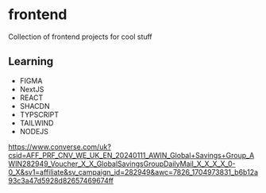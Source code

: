 # frontend
Collection of frontend projects for cool stuff

## Learning
- FIGMA
- NextJS
- REACT
- SHACDN
- TYPSCRIPT
- TAILWIND
- NODEJS

https://www.converse.com/uk?csid=AFF_PRF_CNV_WE_UK_EN_20240111_AWIN_Global+Savings+Group_AWIN282949_Voucher_X_X_GlobalSavingsGroupDailyMail_X_X_X_X_0-0_X&sv1=affiliate&sv_campaign_id=282949&awc=7826_1704973831_b6b12a93c3a47d5928d82657469674ff